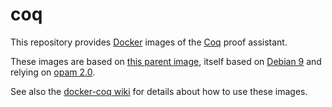 # coq

This repository provides [Docker](https://www.docker.com/) images of the [Coq](https://github.com/coq/coq) proof assistant.

These images are based on [this parent image](https://hub.docker.com/r/coqorg/base/), itself based on [Debian 9](https://hub.docker.com/_/debian/) and relying on [opam 2.0](https://opam.ocaml.org/doc/Manual.html).

See also the [docker-coq wiki](https://github.com/coq-community/docker-coq/wiki) for details about how to use these images.
